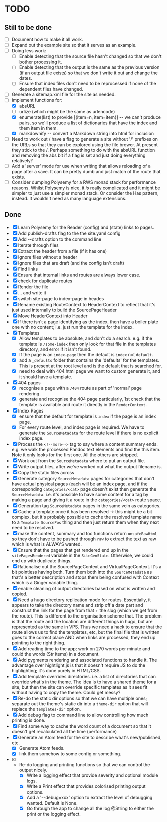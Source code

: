 # TODO

## Still to be done

- [ ] Document how to make it all work.
- [ ] Expand out the example site so that it serves as an example.
- [ ] Doing less work:
  - [ ] Enable detecting that the source file hasn't changed so that we don't
        bother processing it.
  - [ ] Enable detecting that the output is the same as the previous version
        (if an output file exists) so that we don't write it out and change the
        dates.
  - [ ] Ensure that index files don't need to be reprocessed if none of the
        dependent files have changed.
- [ ] Generate a sitemap.xml file for the site as needed.
- [ ] implement functions for:
  - [x] absURL
  - [ ] urlize (which might be the same as urlencode)
  - [x] enumerate(list) to provide [{item=n, item=item}]  -- we can't produce
        pairs, so we'll produce a list of dictionaries that have the index
        and them item in them.
  - [x] markdownify -- convert a Markdown string into html for inclusion
- [ ] Need to work out / have a flag to generate a site without '/' prefixes on
      the URLs so that they can be explored using the file brower.  At present
      they stick to the /.  Perhaps something to do with the absURL function
      and removing the abs bit if a flag is set and just doing everything
      relatively?
- [ ] Add a 'server' mode for use when writing that allows reloading of a page
      after a save.  It can be pretty dumb and just match of the route that
      exists.
- [ ] Consider dumping Polysemy for a RWS monad stack for performance reasons.
      Whilst Polysemy is nice, it *is* really complicated and it might be
      simpler to just use a simpler monad stack. Or consider the Has pattern,
      instead.  It wouldn't need as many language extensions.

## Done

- [x] Learn Polysemy for the Reader (config) and (state) links to pages.
- [x] Add publish-drafts flag to the the site.yaml config
- [x] Add --drafts option to the command line
- [x] Iterate through files
- [x] Extract the header from a file (if it has one)
- [x] Ignore files without a header
- [x] Ignore files that are draft (and the config isn't draft)
- [x] Find links
- [x] Ensure that internal links and routes are always lower case.
- [x] check for duplicate routes
- [x] Render the file
- [x] ... and write it
- [x] switch site-page to index-page in heades
- [x] Rename existing RouteContext to HeaderContext to reflect that it's just
      used internally to build the SourcePageHeader
- [x] Move HeaderContext into Header
- [x] If there isn't a page identifying as the index, then have a boiler plate
      one with no content; i.e. just run the template for the index.
- [x] Templates
   - [x] Allow templates to be absolute, and don't do a search.  e.g. if the
	template is `/some-index` then only look for that file in the templates
	directory, and error if it isn't found.
  - [x] If the page is an `index-page` then the default is `index` not
        `default`.
  - [x] add a `_defaults` folder that contains the 'defaults' for the
	templates.  This is present at the root level and is the default that
	is searched for.
  - [x] need to deal with 404.html page we want to custom generate it, and it
        should have a template.
- [x] 404 pages
  - [x] recognise a page with a `/404` route as part of 'normal' page rendering.
  - [x] generate and recognise the 404 page particularly, 1st check that the
        template is available and route it directly in the `RenderContext`.
- [x] Index Pages
  - [x] ensure that the default for template is `index` if the page is an index
        page.
  - [x] For every route level, and index page is required.  We have to generate
	the `SourceMetadata` for the route level if there is no explicit index
	page.
- [x] Process the `<!--more-->` tag to say where a content summary ends.  e.g.
      we walk the processed Pandoc text elements and find the this item.  Note
      it only looks for the first one.  All the others are stripped.
- [x] Work out from the `SourceMetadata` where to put an output file.
- [x] Write output files, after we've worked out what the output filename is.
- [X] Copy the static files across
- [x] Generate category `SourceMetadata` pages for categories that don't
      have actual physical pages (each will be an index page, and if the
      corresponding `categories/<cat>` page doesn't exist then generate the
      `SourceMetadata`.  i.e. it's possible to have some content for a tag by
      making a page and giving it a route in the `categories/<cat>` route
      space.
- [x] Generation tag `SourceMetadata` pages in the same vein as categories.
- [x] Cache a template once it has been resolved -> this might be a bit complex,
      but it's probably possible to cache the resolved template name to
      a `Template SourcePos` thing and then just return them when they next
      need to be resolved.
- [x] make the content, summary and toc functions return `unsafeRawHtml` so
      they don't have to be pushed through `raw` to extract the text as raw
      which is what is ALWAYS wanted.
- [x] Ensure that the pages that get rendered end up in the `sitePagesRendered`
      variable in the `SiteGenState`.  Otherwise, we could end up with
      duplicate things.
- [x] Rationalise out the SourcePageContext and VirtualPageContext.  It's a bit
      pointless having both.  Turn them both into the `SourceMetadata` as
      that's a better description and stops them being confused with Context
      which is a Ginger variable thing.
- [x] enable cleaning of output directories based on what is written and
      copied.
- [x] Need a hugo directory replication mode for routes.  Essentially, it
      appears to take the directory name and strip off a date part and
      construct the link for the page from that + the slug (which we get from
      the route).  This is different to the organisation scheme that.  The
      problem is that the route and the location are different things in hugo,
      but are represented as the same in VPS.  Thus we need a hack to ensure
      that the route allows us to find the templates, etc, but the final file
      that is written goes to the correct place AND when links are processed,
      they end up pointing to the right thing.
- [x] Add reading time to the app; work on 270 words per minute and could the
      words (Str items) in a document.
- [x] Add pygments rendering and associated functions to handle it.  The
      advantage over hightlight.js is that it doesn't require JS to do the
      highlighting; it's done purely in HTML/CSS.
- [x] Add template overrides directories.  i.e. a list of directories that can
      override what's in the theme.  The idea is to have a shared theme for
      a site, but then the site can override specific templates as it sees fit
      without having to copy the theme.  Could get messy?
- [x] Re-do the static dir options so that we can have multiple ones; separate
      out the theme's static dir into a `theme-dir` option that will replace
      the `templates-dir` option.
- [x] Add debug flag to command line to allow controlling how much printing is
      done.
- [x] Find some way to cache the word count of a document so that it doesn't get
      recalculated all the time (performance)
- [x] Generate an Atom feed for the site to describe what's new/published, etc.
    - [x] Generate Atom feeds.
    - [x] link them somehow to some config or something.
- [x] - Re-do logging and printing functions so that we can control the output
      nicely.
    - [x] Write a logging effect that provide severity and optional module
          logs.
    - [x] Write a Print effect that provides colorised printing output options.
    - [x] Add a '--debug=xxx' option to extract the level of debugging wanted.
          Default is None.
    - [x] Go through the app to change all the log @String to either the print
          or the logging effect.
